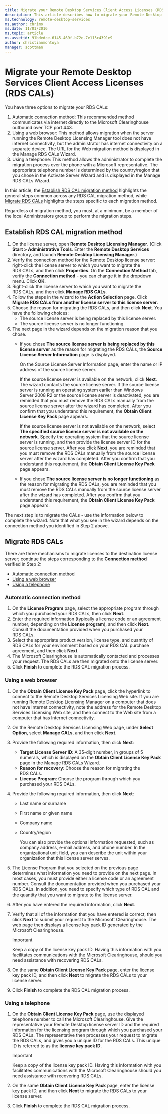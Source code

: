 ```yaml
---
title: Migrate your Remote Desktop Services Client Access Licenses (RDS CALs)
description: This article describes how to migrate your Remote Desktop Services Client Access Licenses to new Windows Server 2016 license servers.
ms.technology: remote-desktop-services
ms.author: chrimo
ms.date: 11/01/2016
ms.topic: article
ms.assetid: 91bdedce-6145-469f-b72e-7e113c4391e9
author: christianmontoya
manager: scottman
---
```

# Migrate your Remote Desktop Services Client Access Licenses (RDS CALs)

You have three options to migrate your RDS CALs:
1. Automatic connection method: This recommended method communicates via internet directly to the Microsoft Clearinghouse outbound over TCP port 443.
2. Using a web browser: This method allows migration when the server running the Remote Desktop Licensing Manager tool does not have internet connectivity, but the administrator has internet connectivity on a separate device. The URL for the Web migration method is displayed in the Manage RDS CALs Wizard.
3. Using a telephone: This method allows the administrator to complete the migration process over the phone with a Microsoft representative. The appropriate telephone number is determined by the country/region that you chose in the Activate Server Wizard and is displayed in the Manage RDS CALs Wizard.

In this article, the [Establish RDS CAL migration method](#establish-rds-cal-migration-method) highlights the general steps common across any RDS CAL migration method, while [Migrate RDS CALs](#migrate-rds-cals) highlights the steps specific to each migration method.

Regardless of migration method, you must, at a minimum, be a member of the local Administrators group to perform the migration steps.

## Establish RDS CAL migration method

1. On the license server, open **Remote Desktop Licensing Manager**. (Click **Start > Administrative Tools**. Enter the **Remote Desktop Services** directory, and launch **Remote Desktop Licensing Manager**.)
2. Verify the connection method for the Remote Desktop license server: right-click the license server to which you want to migrate the RDS CALs, and then click **Properties**. On the **Connection Method** tab, verify the **Connection method** - you can change it in the dropdown menu. Click **OK**.
3. Right-click the license server to which you want to migrate the RDS CALs, and then click **Manage RDS CALs**.
4. Follow the steps in the wizard to the **Action Selection** page. Click **Migrate RDS CALs from another license server to this license server**.
6. Choose the reason for migrating the RDS CALs, and then click **Next**. You have the following choices:
    - The source license server is being replaced by this license server.
    - The source license server is no longer functioning.
7. The next page in the wizard depends on the migration reason that you chose.
    - If you chose **The source license server is being replaced by this license server** as the reason for migrating the RDS CALs, the **Source License Server Information** page is displayed.

       On the Source License Server Information page, enter the name or IP address of the source license server.

       If the source license server is available on the network, click **Next**. The wizard contacts the source license server. If the source license server is running an operating system earlier than Windows Server 2008 R2 or the source license server is deactivated, you are reminded that you must remove the RDS CALs manually from the source license server after the wizard has completed. After you confirm that you understand this requirement, the **Obtain Client License Key Pack** page appears.

       If the source license server is not available on the network, select **The specified source license server is not available on the network**. Specify the operating system that the source license server is running, and then provide the license server ID for the source license server. After you click **Next**, you are reminded that you must remove the RDS CALs manually from the source license server after the wizard has completed. After you confirm that you understand this requirement, the **Obtain Client License Key Pack** page appears.

    - If you chose **The source license server is no longer functioning** as the reason for migrating the RDS CALs, you are reminded that you must remove the RDS CALs manually from the source license server after the wizard has completed. After you confirm that you understand this requirement, the **Obtain Client License Key Pack** page appears.

The next step is to migrate the CALs - use the information below to complete the wizard. Note that what you see in the wizard depends on the connection method you identified in Step 2 above.

## Migrate RDS CALs

There are three mechanisms to migrate licenses to the destination license server; continue the steps corresponding to the **Connection method** verified in Step 2:
  - [Automatic connection method](#automatic-connection-method)
  - [Using a web browser](#using-a-web-browser)
  - [Using a telephone](#using-a-telephone)

### Automatic connection method

1. On the **License Program** page, select the appropriate program through which you purchased your RDS CALs, then click **Next**.
2. Enter the required information (typically a license code or an agreement number, depending on the **License program**), and then click **Next**. Consult the documentation provided when you purchased your RDS CALs.
4. Select the appropriate product version, license type, and quantity of RDS CALs for your environment based on your RDS CAL purchase agreement, and then click **Next**.
5. The Microsoft Clearinghouse is automatically contacted and processes your request. The RDS CALs are then migrated onto the license server.
6. Click **Finish** to complete the RDS CAL migration process.

### Using a web browser
1. On the **Obtain Client License Key Pack** page, click the hyperlink to connect to the Remote Desktop Services Licensing Web site.
   If you are running Remote Desktop Licensing Manager on a computer that does not have Internet connectivity, note the address for the Remote Desktop Services Licensing Web site, and then connect to the Web site from a computer that has Internet connectivity.
2. On the Remote Desktop Services Licensing Web page, under **Select Option**, select **Manage CALs**, and then click **Next**.
3. Provide the following required information, then click **Next**:
    - **Target License Server ID**: A 35-digit number, in groups of 5 numerals, which is displayed on the **Obtain Client License Key Pack** page in the Manage RDS CALs Wizard.
    - **Reason for recovery**: Choose the reason for migrating the RDS CALs.
    - **License Program**: Choose the program through which you purchased your RDS CALs.
4. Provide the following required information, then click **Next**:
   - Last name or surname
   - First name or given name
   - Company name
   - Country/region

     You can also provide the optional information requested, such as company address, e-mail address, and phone number. In the organizational unit field, you can describe the unit within your organization that this license server serves.

5. The License Program that you selected on the previous page determines what information you need to provide on the next page. In most cases, you must provide either a license code or an agreement number. Consult the documentation provided when you purchased your RDS CALs. In addition, you need to specify which type of RDS CAL and the quantity that you want to migrate to the license server.
6. After you have entered the required information, click **Next**.
7. Verify that all of the information that you have entered is correct, then click **Next** to submit your request to the Microsoft Clearinghouse. The web page then displays a license key pack ID generated by the Microsoft Clearinghouse.

   > [!IMPORTANT]
   > Keep a copy of the license key pack ID. Having this information with you facilitates communications with the Microsoft Clearinghouse, should you need assistance with recovering RDS CALs.

8. On the same **Obtain Client License Key Pack** page, enter the license key pack ID, and then click **Next** to migrate the RDS CALs to your license server.
9. Click **Finish** to complete the RDS CAL migration process.

### Using a telephone
1. On the **Obtain Client License Key Pack** page, use the displayed telephone number to call the Microsoft Clearinghouse. Give the representative your Remote Desktop license server ID and the required information for the licensing program through which you purchased your RDS CALs. The representative then processes your request to migrate the RDS CALs, and gives you a unique ID for the RDS CALs. This unique ID is referred to as the **license key pack ID**.

   > [!IMPORTANT]
   > Keep a copy of the license key pack ID. Having this information with you facilitates communications with the Microsoft Clearinghouse should you need assistance with recovering RDS CALs.

2. On the same **Obtain Client License Key Pack** page, enter the license key pack ID, and then click **Next** to migrate the RDS CALs to your license server.
3. Click **Finish** to complete the RDS CAL migration process.
